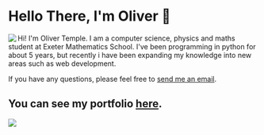 # Hello There, I'm Oliver 👋

<img align="left" src="https://github-readme-stats.vercel.app/api?username=olivertemple&show_icons=true&hide_border=true&&count_private=true&title_color=2E4359&icon_color=F05454&text_color=222831"/>
Hi! I'm Oliver Temple. I am a computer science, physics and maths student at Exeter Mathematics School. I've been programming in python for about 5 years, but recently i have been expanding my knowledge into new areas such as web development.

If you have any questions, please feel free to [send me an email](mailto:oliver.temple.dev@gmail.com).
<br>

<!--<img src="https://github-readme-stats.vercel.app/api/top-langs/?username=olivertemple&layout=compact">-->

## You can see my portfolio [here](https://github.io/portfolio-website).

<img src="https://github-readme-stats.vercel.app/api/wakatime?username=olivertemple"/>



